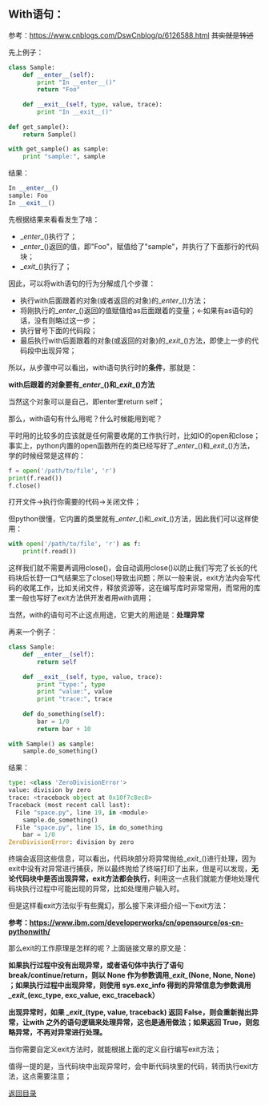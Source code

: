 ## With语句：

参考：https://www.cnblogs.com/DswCnblog/p/6126588.html ~~其实就是转述~~

先上例子：

```python
class Sample:
    def __enter__(self):
        print "In __enter__()"
        return "Foo"
 
    def __exit__(self, type, value, trace):
        print "In __exit__()"
 
def get_sample():
    return Sample()
 
with get_sample() as sample:
    print "sample:", sample
```

结果：

```python
In __enter__()
sample: Foo
In __exit__()
```

先根据结果来看看发生了啥：

- \__enter__()执行了；
- \__enter__()返回的值，即"Foo"，赋值给了"sample"，并执行了下面那行的代码块；
- \__exit__()执行了；



因此，可以将with语句的行为分解成几个步骤：

- 执行with后面跟着的对象(或者返回的对象)的\__enter__()方法；
- 将刚执行的\__enter__()返回的值赋值给as后面跟着的变量；←如果有as语句的话，没有则略过这一步；
- 执行冒号下面的代码段；
- 最后执行with后面跟着的对象(或返回的对象)的\__exit__()方法，即使上一步的代码段中出现异常；



所以，从步骤中可以看出，with语句执行时的**条件**，那就是：

​					**with后跟着的对象要有\__enter__()和\__exit__()方法**

当然这个对象可以是自己，即enter里return self；



那么，with语句有什么用呢？什么时候能用到呢？



平时用的比较多的应该就是任何需要收尾的工作执行时，比如IO的open和close；事实上，python内置的open函数所在的类已经写好了\__enter__()和\__exit__()方法，学的时候经常是这样的：

```python
f = open('/path/to/file', 'r')
print(f.read())
f.close()
```

打开文件→执行你需要的代码→关闭文件；

但python很懂，它内置的类里就有\__enter__()和\__exit__()方法，因此我们可以这样使用：

```python
with open('/path/to/file', 'r') as f:
    print(f.read())
```

这样我们就不需要再调用close()，会自动调用close()以防止我们写完了长长的代码块后长舒一口气结果忘了close()导致出问题；所以一般来说，exit方法内会写代码的收尾工作，比如关闭文件，释放资源等，这在编写库时非常常用，而常用的库里一般也写好了exit方法供开发者用with调用；



当然，with的语句可不止这点用途，它更大的用途是：**处理异常**



再来一个例子：

```python
class Sample:
    def __enter__(self):
        return self
 
    def __exit__(self, type, value, trace):
        print "type:", type
        print "value:", value
        print "trace:", trace
 
    def do_something(self):
        bar = 1/0
        return bar + 10
 
with Sample() as sample:
    sample.do_something()
```

结果：

```python
type: <class 'ZeroDivisionError'>
value: division by zero
trace: <traceback object at 0x10f7c8ec8>
Traceback (most recent call last):
  File "space.py", line 19, in <module>
    sample.do_something()
  File "space.py", line 15, in do_something
    bar = 1/0
ZeroDivisionError: division by zero
```

终端会返回这些信息，可以看出，代码块部分将异常抛给\__exit__()进行处理，因为exit中没有对异常进行捕获，所以最终抛给了终端打印了出来，但是可以发现，**无论代码块中是否出现异常，exit方法都会执行**，利用这一点我们就能方便地处理代码块执行过程中可能出现的异常，比如处理用户输入时。



但是这样看exit方法似乎有些魔幻，那么接下来详细介绍一下exit方法：



**参考：https://www.ibm.com/developerworks/cn/opensource/os-cn-pythonwith/**



那么exit的工作原理是怎样的呢？上面链接文章的原文是：

**如果执行过程中没有出现异常，或者语句体中执行了语句 break/continue/return，则以 None 作为参数调用\__exit\__(None, None, None) ；如果执行过程中出现异常，则使用 sys.exc_info 得到的异常信息为参数调用 \__exit\__(exc_type, exc_value, exc_traceback）**

**出现异常时，如果 \__exit\__(type, value, traceback) 返回 False，则会重新抛出异常，让with 之外的语句逻辑来处理异常，这也是通用做法；如果返回 True，则忽略异常，不再对异常进行处理。**

当你需要自定义exit方法时，就能根据上面的定义自行编写exit方法；

值得一提的是，当代码块中出现异常时，会中断代码块里的代码，转而执行exit方法，这点需要注意；



[返回目录](https://ko710395.github.io/)